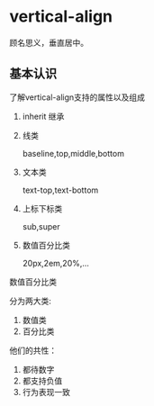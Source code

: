 # vertical-align
顾名思义，垂直居中。

## 基本认识
了解vertical-align支持的属性以及组成

1. inherit 继承
2. 线类
    
    baseline,top,middle,bottom
3. 文本类

    text-top,text-bottom
4. 上标下标类
    
    sub,super
5. 数值百分比类

    20px,2em,20%,...
    
数值百分比类

分为两大类:

1. 数值类
2. 百分比类

他们的共性：

1. 都待数字
2. 都支持负值
3. 行为表现一致